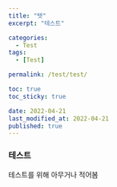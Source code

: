 ```yaml
---
title: "텟"
excerpt: "테스트"

categories:
  - Test
tags:
  - [Test]

permalink: /test/test/

toc: true
toc_sticky: true

date: 2022-04-21
last_modified_at: 2022-04-21
published: true
---
```


### 테스트

테스트를 위해 아무거나 적어봄